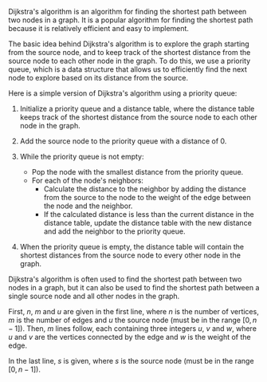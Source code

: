 Dijkstra's algorithm is an algorithm for finding the shortest path between two nodes in a graph. It is a popular
algorithm for finding the shortest path because it is relatively efficient and easy to implement.

The basic idea behind Dijkstra's algorithm is to explore the graph starting from the source node, and to keep track of
the shortest distance from the source node to each other node in the graph. To do this, we use a priority queue, which
is a data structure that allows us to efficiently find the next node to explore based on its distance from the source.

Here is a simple version of Dijkstra's algorithm using a priority queue:

1. Initialize a priority queue and a distance table, where the distance table keeps track of the shortest distance from
   the source node to each other node in the graph.
2. Add the source node to the priority queue with a distance of 0.
3. While the priority queue is not empty:
    - Pop the node with the smallest distance from the priority queue.
    - For each of the node's neighbors:
        - Calculate the distance to the neighbor by adding the distance from the source to the node to the weight of the
          edge between the node and the neighbor.
        - If the calculated distance is less than the current distance in the distance table, update the distance table
          with the new distance and add the neighbor to the priority queue.

4. When the priority queue is empty, the distance table will contain the shortest distances from the source node to
   every other node in the graph.

Dijkstra's algorithm is often used to find the shortest path between two nodes in a graph, but it can also be used to
find the shortest path between a single source node and all other nodes in the graph.

First, $n$, $m$ and $u$ are given in the first line, where $n$ is the number of vertices, $m$ is the number of edges and
$u$ the source node (must be in the range $[0,n-1]$).
Then, $m$ lines follow, each containing three integers $u$, $v$ and $w$, where $u$ and $v$ are the vertices connected by
the edge and $w$ is the weight of the edge.

In the last line, $s$ is given, where $s$ is the source node (must be in the range $[0,n-1]$).
